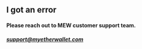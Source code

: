 
## I got an error

#### Please reach out to MEW customer support team.

##### support@myetherwallet.com
